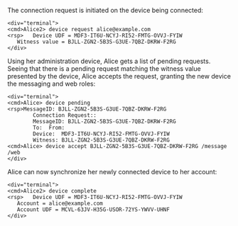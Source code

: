 The connection request is initiated on the device being connected:


~~~~
<div="terminal">
<cmd>Alice2> device request alice@example.com
<rsp>   Device UDF = MDF3-IT6U-NCYJ-RI52-FMTG-OVVJ-FYIW
   Witness value = BJLL-ZGN2-5B3S-G3UE-7QBZ-DKRW-F2RG
</div>
~~~~

Using her administration device, Alice gets a list of pending requests. Seeing that
there is a pending request matching the witness value presented by the device, Alice
accepts the request, granting the new device the messaging and web roles:


~~~~
<div="terminal">
<cmd>Alice> device pending
<rsp>MessageID: BJLL-ZGN2-5B3S-G3UE-7QBZ-DKRW-F2RG
        Connection Request::
        MessageID: BJLL-ZGN2-5B3S-G3UE-7QBZ-DKRW-F2RG
        To:  From: 
        Device:  MDF3-IT6U-NCYJ-RI52-FMTG-OVVJ-FYIW
        Witness: BJLL-ZGN2-5B3S-G3UE-7QBZ-DKRW-F2RG
<cmd>Alice> device accept BJLL-ZGN2-5B3S-G3UE-7QBZ-DKRW-F2RG /message /web
</div>
~~~~

Alice can now synchronize her newly connected device to her account:


~~~~
<div="terminal">
<cmd>Alice2> device complete
<rsp>   Device UDF = MDF3-IT6U-NCYJ-RI52-FMTG-OVVJ-FYIW
   Account = alice@example.com
   Account UDF = MCVL-63JV-H35G-USOR-72YS-YWVV-UHNF
</div>
~~~~


